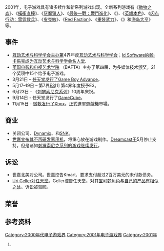 2001年，电子游戏具有诸多续作和新系列游戏出现。全新系列游戏有《[動物之森](../Page/動物之森_\(遊戲\).md "wikilink")》、《[橫衝直撞](../Page/橫衝直撞.md "wikilink")》、《[惡魔獵人](https://zh.wikipedia.org/wiki/惡魔獵人 "wikilink")》、《[最後一戰：戰鬥進化](../Page/最後一戰：戰鬥進化.md "wikilink")》、《》、《[英雄本色](../Page/英雄本色_\(遊戲\).md "wikilink")》、《[闪点行动：雷霆救兵](../Page/闪点行动：雷霆救兵.md "wikilink")》、《[皮克敏](https://zh.wikipedia.org/wiki/皮克敏 "wikilink")》、《[Red
Faction](https://zh.wikipedia.org/wiki/Red_Faction "wikilink")》、《[重裝武力](../Page/重裝武力.md "wikilink")》、《》和[海岛大亨](https://zh.wikipedia.org/wiki/海岛大亨_\(游戏\) "wikilink")》等。

## 事件

  - [互动艺术与科学学会主办第](https://zh.wikipedia.org/wiki/互动艺术与科学学会 "wikilink")4界年度[互动艺术与科学学会](https://zh.wikipedia.org/wiki/互动艺术与科学学会 "wikilink")；[Id
    Software](../Page/Id_Software.md "wikilink")[約翰·卡馬克成为](../Page/約翰·卡馬克.md "wikilink")[互动艺术与科学学会名人堂](https://zh.wikipedia.org/wiki/互动艺术与科学学会 "wikilink").
  - [英国电影和电视艺术学院](../Page/英国电影和电视艺术学院.md "wikilink")
    （BAFTA）主办了第四届，为多媒体技术颁奖。21个奖项中15个给予电子游戏。
  - 3月21日 – [任天堂发行了](../Page/任天堂.md "wikilink")[Game Boy
    Advance](../Page/Game_Boy_Advance.md "wikilink")。
  - 5月17–19日 – 第7界[E3](https://zh.wikipedia.org/wiki/E3 "wikilink")\[1\]
    第4界年度授予E3。
  - 6月23日 - 《[刺猬索尼克系列](../Page/刺猬索尼克系列.md "wikilink")》10周年庆祝。
  - 9月14日 -
    任天堂发行了[GameCube](https://zh.wikipedia.org/wiki/GameCube "wikilink")。
  - 11月15日 -
    [微軟发行了](https://zh.wikipedia.org/wiki/微軟 "wikilink")[Xbox](../Page/Xbox_\(遊戲機\).md "wikilink")，正式進軍遊戲機市場。

## 商业

  - 关闭公司、[Dynamix](../Page/Dynamix.md "wikilink")、和[SNK](../Page/SNK.md "wikilink")。
  - [世嘉宣布其不再研发家用机](../Page/世嘉.md "wikilink")，将重心放在游戏制作。[Dreamcast于](../Page/Dreamcast.md "wikilink")5月停止支持。但是诸如[刺猬索尼克系列的游戏继续发行](../Page/刺猬索尼克系列.md "wikilink")。

## 诉讼

  - 世嘉北美对公司。世嘉控告Kmart，要求支付超过2百万美元的未付款债务。
  - [Uri
    Geller对任天堂](../Page/尤里·蓋勒.md "wikilink")。Geller控告任天堂，对其[宝可梦角色与自己的产品有相似之处](https://zh.wikipedia.org/wiki/宝可梦 "wikilink")。诉讼被驳回。

## 荣誉

## 参考资料

[Category:2000年代电子游戏界](https://zh.wikipedia.org/wiki/Category:2000年代电子游戏界 "wikilink")
[Category:2001年电子游戏界](https://zh.wikipedia.org/wiki/Category:2001年电子游戏界 "wikilink")
[Category:2001年](https://zh.wikipedia.org/wiki/Category:2001年 "wikilink")

1.